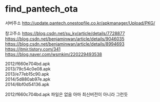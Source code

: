 # find_pantech_ota

서버주소
http://update.pantech.onestopfile.co.kr/apkmanager/Upload/PKG/  


참고주소
https://blog.csdn.net/su_ky/article/details/7728877  
https://blog.csdn.net/benjaminwan/article/details/9046035  
https://blog.csdn.net/benjaminwan/article/details/8994693  
https://itmir.tistory.com/341  
https://blog.naver.com/wsmkim/220229493538  

2012/f660e704bd.apk  
2013/79c54c0e08.apk  
2013/e77eb15c90.apk  
2014/5d880ab97e.apk  
2014/6bf0d54136.apk

2012/f660c704bd.apk 파일은 없음 아마 최신버전이 아니라 그런듯
